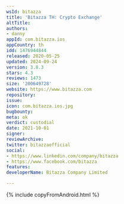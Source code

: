 ```yaml
---
wsId: bitazza
title: 'Bitazza TH: Crypto Exchange'
altTitle: 
authors:
- danny
appId: com.bitazza.ios
appCountry: th
idd: 1476944844
released: 2020-05-25
updated: 2024-09-24
version: 3.8.3
stars: 4.3
reviews: 1473
size: '200649728'
website: https://www.bitazza.com
repository: 
issue: 
icon: com.bitazza.ios.jpg
bugbounty: 
meta: ok
verdict: custodial
date: 2021-10-01
signer: 
reviewArchive: 
twitter: bitazzaofficial
social:
- https://www.linkedin.com/company/bitazza
- https://www.facebook.com/bitazza
features: 
developerName: Bitazza Company Limited

---
```


{% include copyFromAndroid.html %}
